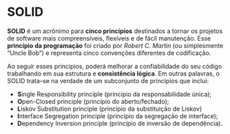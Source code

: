 # SOLID

**SOLID** é um acrônimo para **cinco princípios** destinados a tornar os projetos de software mais compreensíveis, flexíveis e de fácil manutenção. Esse **princípio da programação** foi criado por *Robert C. Martin* (ou simplesmente “Uncle Bob”) e representa cinco convenções diferentes de codificação.

Ao seguir esses princípios, poderá melhorar a confiabilidade do seu código trabalhando em sua estrutura e **consistência lógica**. Em outras palavras, o SOLID trata–se na verdade de um subconjunto de princípios que inclui:

- **S**ingle Responsibility principle (princípio da responsabilidade única);
- **O**pen-Closed principle (princípio do aberto/fechado);
- **L**iskov Substitution principle (princípio da substituição de Liskov)
- **I**nterface Segregation principle (princípio da segregação de interface);
- **D**ependency Inversion principle (princípio de inversão de dependência).

